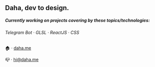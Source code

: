 ## Daha, dev to design.

##### Currently working on projects covering by these topics/technologies:

###### Telegram Bot · GLSL · ReactJS · CSS


🏠️ · [daha.me](https://daha.me)

📪️ · hi@daha.me
